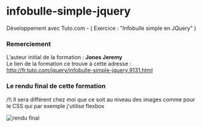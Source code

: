 # infobulle-simple-jquery
Développement avec Tuto.com - ( Exercice : "Infobulle simple en JQuery" )

<h3>Remerciement</h3>
L'auteur initial de la formation : <strong>Jones Jeremy</strong><br />
Le lien de la formation ce trouve à cette adresse : <a href="http://fr.tuto.com/jquery/infobulle-simple-jquery,9131.html">http://fr.tuto.com/jquery/infobulle-simple-jquery,9131.html</a>

<h3>Le rendu final de cette formation</h3>
<p>/!\ Il sera différent chez moi que ce soit au niveau des images comme pour le CSS qui par exemple j'utilise flexbox</p>
<img src="http://puu.sh/siQmF/be434d3815.jpg" alt="rendu final" />
